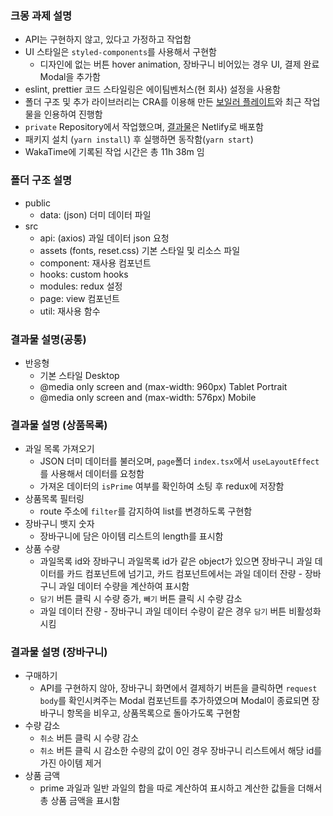 ### 크몽 과제 설명

- API는 구현하지 않고, 있다고 가정하고 작업함
- UI 스타일은 `styled-components`를 사용해서 구현함
  - 디자인에 없는 버튼 hover animation, 장바구니 비어있는 경우 UI, 결제 완료 Modal을 추가함
- eslint, prettier 코드 스타일링은 에이팀벤처스(현 회사) 설정을 사용함
- 폴더 구조 및 추가 라이브러리는 CRA를 이용해 만든 [보일러 플레이트](https://github.com/Aimho/boilerplate-react)와 최근 작업물을 인용하여 진행함
- `private` Repository에서 작업했으며, [결과물](https://condescending-kilby-1bc340.netlify.app/)은 Netlify로 배포함
- 패키지 설치 (`yarn install`) 후 실행하면 동작함(`yarn start`)
- WakaTime에 기록된 작업 시간은 총 11h 38m 임

### 폴더 구조 설명

- public
  - data: (json) 더미 데이터 파일
- src
  - api: (axios) 과일 데이터 json 요청
  - assets (fonts, reset.css) 기본 스타일 및 리소스 파일
  - component: 재사용 컴포넌트
  - hooks: custom hooks
  - modules: redux 설정
  - page: view 컴포넌트
  - util: 재사용 함수

### 결과물 설명(공통)

- 반응형
  - 기본 스타일 Desktop
  - @media only screen and (max-width: 960px) Tablet Portrait
  - @media only screen and (max-width: 576px) Mobile

### 결과물 설명 (상품목록)

- 과일 목록 가져오기
  - JSON 더미 데이터를 불러오며, `page`폴더 `index.tsx`에서 `useLayoutEffect`를 사용해서 데이터를 요청함
  - 가져온 데이터의 `isPrime` 여부를 확인하여 소팅 후 redux에 저장함
- 상품목록 필터링
  - route 주소에 `filter`를 감지하여 list를 변경하도록 구현함
- 장바구니 뱃지 숫자
  - 장바구니에 담은 아이템 리스트의 length를 표시함
- 상품 수량
  - 과일목록 id와 장바구니 과일목록 id가 같은 object가 있으면 장바구니 과일 데이터를 카드 컴포넌트에 넘기고, 카드 컴포넌트에서는 과일 데이터 잔량 - 장바구니 과일 데이터 수량을 계산하여 표시함
  - `담기` 버튼 클릭 시 수량 증가, `빼기` 버튼 클릭 시 수량 감소
  - 과일 데이터 잔량 - 장바구니 과일 데이터 수량이 같은 경우 `담기` 버튼 비활성화 시킴

### 결과물 설명 (장바구니)

- 구매하기
  - API를 구현하지 않아, 장바구니 화면에서 결제하기 버튼을 클릭하면 `request body`를 확인시켜주는 Modal 컴포넌트를 추가하였으며 Modal이 종료되면 장바구니 항목을 비우고, 상품목록으로 돌아가도록 구현함
- 수량 감소
  - `취소` 버튼 클릭 시 수량 감소
  - `취소` 버튼 클릭 시 감소한 수량의 값이 0인 경우 장바구니 리스트에서 해당 id를 가진 아이템 제거
- 상품 금액
  - prime 과일과 일반 과일의 합을 따로 계산하여 표시하고 계산한 값들을 더해서 총 상품 금액을 표시함
